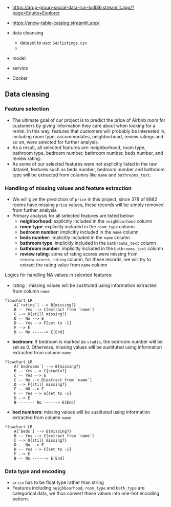 * https://arup-group-social-data-run-lodl36.streamlit.app/?page=Equity+Explorer
* https://snow-table-catalog.streamlit.app/





* data cleansing
  * dataset to use: `S4/listings.csv`
  * 
* model
* service
* Docker



## Data cleasing

### Feature selection

* The ultimate goal of our project is to predict the price of Airbnb room for customers by giving information they care about when looking for a rental. In this way, features that customers will probably be interested in, including room type, accommodates, neighborhood, review ratings and so on, were selected for further analysis.
* As a result, all selected features are: neighborhood, room type, bathroom type, bedroom number, bathroom number, beds number, and review rating.
* As some of our selected features were not explicitly listed in the raw dataset, features such as beds number, bedroom number and bathroom type will be extracted from columns like `name` and `bathrooms_text`.



### Handling of missing values and feature extraction

* We will give the prediction of `price` in this project, since 378 of 6882 rooms have missing `price` values, these records will be simply removed from further analysis.
* Primary analysis for all selected features are listed below:
    * **neighborhood**: explicitly included in the `neighbourhood` column
    * **room type**: explicitly included in the `room_type` column
    * **bedroom number**: implicitly included in the `name` column
    * **beds number**: implicitly included in the `name` column
    * **bathroom type**: implicitly included in the `bathrooms_text` column
    * **bathroom number**: implicitly included in the `bathrooms_text` column
    * **review rating**: some of rating scores were missing from `review_scores_rating` column, for these records, we will try to extract the rating value from `name` column



Logics for handling NA values in selceted features:

* rating：missing values will be sustituted using information extracted from column `name`

```mermaid
flowchart LR
    A[`rating`] --> B{missing?}
    B -- Yes --> C[extract from `name`]
    C --> D{still missing?}
    D -- No --> E
    D -- Yes --> F[set to -1]
    F --> E
    B -- No ------> E[End]
```

* **bedroom**: If bedroom is marked as `studio`, the bedroom number will be set as 0. Otherwise, missing values will be sustituted using information extracted from column `name`

```mermaid
flowchart LR
    A[`bedrooms`] --> B{missing?}
    B -- Yes --> C{studio?}
    C -- Yes --> E
    C -- No --> D[extract from `name`]
    D --> F{still missing?}
    F -- NO --> E
    F -- Yes --> G[set to -1]
    G --> E
    B ------- No ------> E[End]
```

* **bed numbers**: missing values will be sustituted using information extracted from column `name`

```mermaid
flowchart LR
    A[`beds`] --> B{missing?}
    B -- Yes --> C[extract from `name`]
    C --> D{still missing?}
    D -- No --> E
    D -- Yes --> F[set to -1]
    F --> E
    B -- No ------> E[End]
```



### Data type and encoding

- `price` has to be float type rather than string
- Features including `neighbourhood`, `room_type` and `bath_type` are categorical data, we thus convert these values into one-hot encoding pattern.
